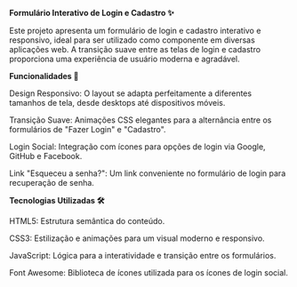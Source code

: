 
<b> Formulário Interativo de Login e Cadastro ✨ </b>

Este projeto apresenta um formulário de login e cadastro interativo e responsivo, ideal para ser utilizado como componente em diversas aplicações web. A transição suave entre as telas de login e cadastro proporciona uma experiência de usuário moderna e agradável.

<b> Funcionalidades 🚀 </b>

Design Responsivo: O layout se adapta perfeitamente a diferentes tamanhos de tela, desde desktops até dispositivos móveis.

Transição Suave: Animações CSS elegantes para a alternância entre os formulários de "Fazer Login" e "Cadastro".

Login Social: Integração com ícones para opções de login via Google, GitHub e Facebook.

Link "Esqueceu a senha?": Um link conveniente no formulário de login para recuperação de senha.

<b> Tecnologias Utilizadas 🛠️ </b>

HTML5: Estrutura semântica do conteúdo.

CSS3: Estilização e animações para um visual moderno e responsivo.

JavaScript: Lógica para a interatividade e transição entre os formulários.

Font Awesome: Biblioteca de ícones utilizada para os ícones de login social.
